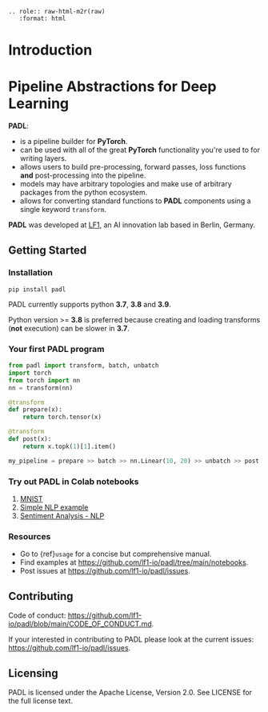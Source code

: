 ```{eval-rst}
.. role:: raw-html-m2r(raw)
   :format: html
```

# Introduction

# Pipeline Abstractions for Deep Learning



**PADL**:

- is a pipeline builder for **PyTorch**. 
- can be used with all of the great **PyTorch** functionality you're used to for writing layers.
- allows users to build pre-processing, forward passes, loss functions **and** post-processing into the pipeline.
- models may have arbitrary topologies and make use of arbitrary packages from the python ecosystem.
- allows for converting standard functions to **PADL** components using a single keyword `transform`.

**PADL** was developed at [LF1](https://lf1.io/), an AI innovation lab based in Berlin, Germany.

## Getting Started

### Installation

```
pip install padl
```

PADL currently supports python **3.7**, **3.8** and **3.9**.

Python version >= **3.8** is preferred because creating and loading transforms (**not** execution) 
can be slower in **3.7**.

### Your first PADL program

```python
from padl import transform, batch, unbatch
import torch
from torch import nn
nn = transform(nn)

@transform
def prepare(x):
    return torch.tensor(x)

@transform
def post(x):
    return x.topk(1)[1].item()

my_pipeline = prepare >> batch >> nn.Linear(10, 20) >> unbatch >> post
```

### Try out PADL in Colab notebooks
1. [MNIST](https://colab.research.google.com/github/lf1-io/padl/blob/main/notebooks/01_MNIST_using_padl.ipynb#scrollTo=bd560eb8)
2. [Simple NLP example](https://colab.research.google.com/github/lf1-io/padl/blob/main/notebooks/02_nlp_example.ipynb)
3. [Sentiment Analysis - NLP](https://colab.research.google.com/github/lf1-io/padl/blob/main/notebooks/03_Sentiment_Analysis_with_padl.ipynb)

### Resources

- Go to {ref}`usage` for a concise but comprehensive manual.
- Find examples at <https://github.com/lf1-io/padl/tree/main/notebooks>.
- Post issues at <https://github.com/lf1-io/padl/issues>.

## Contributing

Code of conduct: <https://github.com/lf1-io/padl/blob/main/CODE_OF_CONDUCT.md>.

If your interested in contributing to PADL please look at the current issues: <https://github.com/lf1-io/padl/issues>.

## Licensing

PADL is licensed under the Apache License, Version 2.0. See LICENSE for the full license text.
